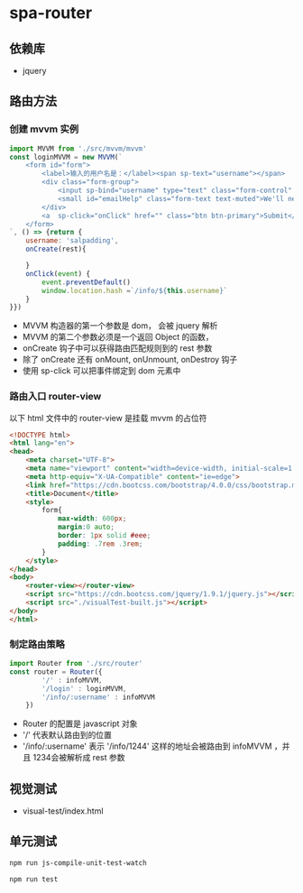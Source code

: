 # spa-router

## 依赖库

- jquery

## 路由方法

### 创建 mvvm 实例 

```js
import MVVM from './src/mvvm/mvvm'
const loginMVVM = new MVVM(`
    <form id="form">
        <label>输入的用户名是：</label><span sp-text="username"></span>
        <div class="form-group">
            <input sp-bind="username" type="text" class="form-control" id="exampleInputEmail1" aria-describedby="emailHelp" placeholder="Enter username">
            <small id="emailHelp" class="form-text text-muted">We'll never share your email with anyone else.</small>
        </div>
        <a  sp-click="onClick" href="" class="btn btn-primary">Submit</a>
    </form>
`, () => {return {
    username: 'salpadding',
    onCreate(rest){

    }
    onClick(event) {
        event.preventDefault()
        window.location.hash =`/info/${this.username}`
    }
}})
```

- MVVM 构造器的第一个参数是 dom， 会被 jquery 解析
- MVVM 的第二个参数必须是一个返回 Object 的函数，
- onCreate 钩子中可以获得路由匹配规则到的 rest 参数
- 除了 onCreate 还有 onMount, onUnmount, onDestroy 钩子
- 使用 sp-click 可以把事件绑定到 dom 元素中

### 路由入口 router-view

以下 html 文件中的 router-view 是挂载 mvvm 的占位符

```html
<!DOCTYPE html>
<html lang="en">
<head>
    <meta charset="UTF-8">
    <meta name="viewport" content="width=device-width, initial-scale=1.0">
    <meta http-equiv="X-UA-Compatible" content="ie=edge">
    <link href="https://cdn.bootcss.com/bootstrap/4.0.0/css/bootstrap.min.css" rel="stylesheet">
    <title>Document</title>
    <style>
        form{
            max-width: 600px;
            margin:0 auto;
            border: 1px solid #eee;
            padding: .7rem .3rem;
        }
    </style>
</head>
<body>
    <router-view></router-view>
    <script src="https://cdn.bootcss.com/jquery/1.9.1/jquery.js"></script>
    <script src="./visualTest-built.js"></script>
</body>
</html>
```

### 制定路由策略

```js
import Router from './src/router'
const router = Router({
        '/' : infoMVVM,
        '/login' : loginMVVM,
        '/info/:username' : infoMVVM
    })
```

- Router 的配置是 javascript 对象
- '/' 代表默认路由到的位置
- '/info/:username' 表示 '/info/1244' 这样的地址会被路由到 infoMVVM ，并且 1234会被解析成 rest 参数 

## 视觉测试

- visual-test/index.html



## 单元测试

```sh
npm run js-compile-unit-test-watch
```

```sh
npm run test
```